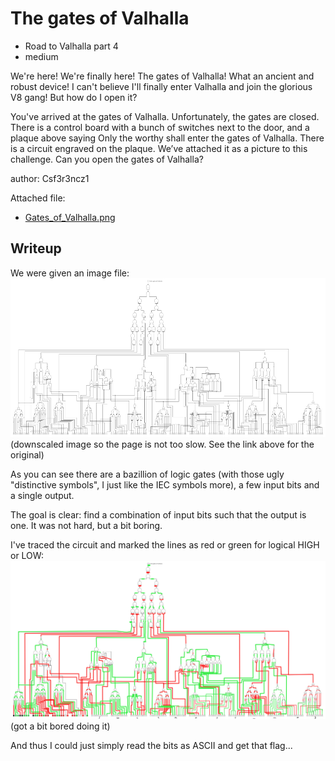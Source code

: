 # The gates of Valhalla

- Road to Valhalla part 4 
- medium

We're here! We're finally here! The gates of Valhalla! What an ancient and robust device! I can't believe I'll finally enter Valhalla and join the glorious V8 gang! But how do I open it?

You've arrived at the gates of Valhalla. Unfortunately, the gates are closed. There is a control board with a bunch of switches next to the door, and a plaque above saying Only the worthy shall enter the gates of Valhalla. There is a circuit engraved on the plaque. We’ve attached it as a picture to this challenge. Can you open the gates of Valhalla?

author: Csf3r3ncz1

Attached file:
- [Gates_of_Valhalla.png](Gates_of_Valhalla.png)

## Writeup

We were given an image file:
![gates](Gates_of_Valhalla_downscaled.png)
(downscaled image so the page is not too slow. See the link above for the original)

As you can see there are a bazillion of logic gates (with those ugly "distinctive symbols", I just like the IEC symbols more), a few input bits and a single output.

The goal is clear: find a combination of input bits such that the output is one. It was not hard, but a bit boring.

I've traced the circuit and marked the lines as red or green for logical HIGH or LOW:
![gates_traced](Gates_of_Valhalla_traced.png)
(got a bit bored doing it)

And thus I could just simply read the bits as ASCII and get that flag...